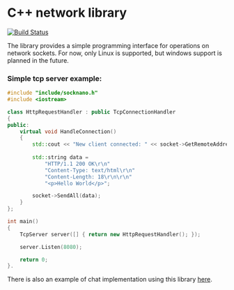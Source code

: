# C++ network library
[![Build Status](https://travis-ci.org/lukascode/socket-nano.svg?branch=master)](https://travis-ci.org/lukascode/socket-nano)

The library provides a simple programming interface for operations on network sockets.
For now, only Linux is supported, but windows support is planned in the future.

### Simple tcp server example:

```cpp
#include "include/socknano.h"
#include <iostream>

class HttpRequestHandler : public TcpConnectionHandler
{
public:
    virtual void HandleConnection()
    {
        std::cout << "New client connected: " << socket->GetRemoteAddress().ToString() << std::endl;
        
        std::string data = 
            "HTTP/1.1 200 OK\r\n"
            "Content-Type: text/html\r\n"
            "Content-Length: 18\r\n\r\n"
            "<p>Hello World</p>";

        socket->SendAll(data);
    }
};

int main()
{
    TcpServer server([] { return new HttpRequestHandler(); });

    server.Listen(8080);

    return 0;
}.
```

There is also an example of chat implementation using this library 
[here](https://github.com/lukascode/socket-nano/tree/master/src/examples/chat).

